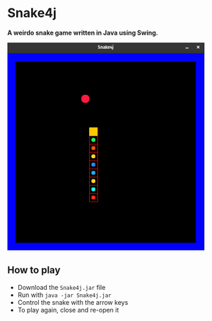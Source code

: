 # Snake4j
**A weirdo snake game written in Java using Swing.**

![game_screenshot](img/game_screenshot.png "Game_screenshot")

## How to play
* Download the `Snake4j.jar` file
* Run with `java -jar Snake4j.jar`
* Control the snake with the arrow keys
* To play again, close and re-open it


